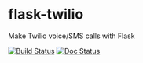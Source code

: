 # flask-twilio
Make Twilio voice/SMS calls with Flask

[![Build Status](https://travis-ci.org/lpsinger/flask-twilio.svg?branch=master)](https://travis-ci.org/lpsinger/flask-twilio)
[![Doc Status](http://flask-twilio.readthedocs.io/en/latest/)](https://readthedocs.org/projects/flask-twilio/badge/?version=latest)
